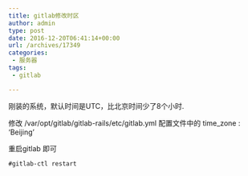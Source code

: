 ```yaml
---
title: gitlab修改时区
author: admin
type: post
date: 2016-12-20T06:41:14+00:00
url: /archives/17349
categories:
 - 服务器
tags:
 - gitlab

---
```

刚装的系统，默认时间是UTC，比北京时间少了8个小时.

修改 /var/opt/gitlab/gitlab-rails/etc/gitlab.yml 配置文件中的 time_zone : ‘Beijing’

重启gitlab 即可

```
#gitlab-ctl restart
```